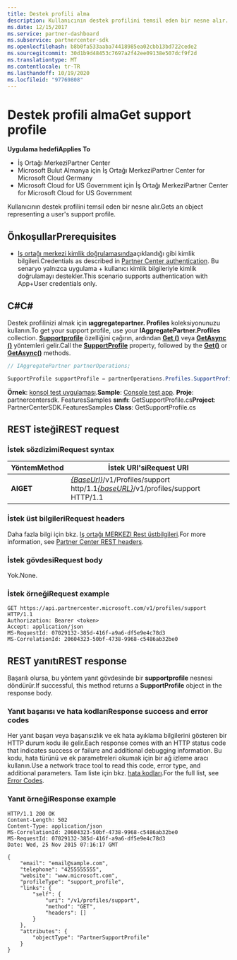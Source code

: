 ```yaml
---
title: Destek profili alma
description: Kullanıcının destek profilini temsil eden bir nesne alır.
ms.date: 12/15/2017
ms.service: partner-dashboard
ms.subservice: partnercenter-sdk
ms.openlocfilehash: b8b0fa533aaba74418985ea02cbb13bd722cede2
ms.sourcegitcommit: 30d1b9d48453c7697a2f42ee09138e507dcf9f2d
ms.translationtype: MT
ms.contentlocale: tr-TR
ms.lasthandoff: 10/19/2020
ms.locfileid: "97769808"
---
```

# <a name="get-support-profile"></a><span data-ttu-id="9e768-103">Destek profili alma</span><span class="sxs-lookup"><span data-stu-id="9e768-103">Get support profile</span></span>

<span data-ttu-id="9e768-104">**Uygulama hedefi**</span><span class="sxs-lookup"><span data-stu-id="9e768-104">**Applies To**</span></span>

- <span data-ttu-id="9e768-105">İş Ortağı Merkezi</span><span class="sxs-lookup"><span data-stu-id="9e768-105">Partner Center</span></span>
- <span data-ttu-id="9e768-106">Microsoft Bulut Almanya için İş Ortağı Merkezi</span><span class="sxs-lookup"><span data-stu-id="9e768-106">Partner Center for Microsoft Cloud Germany</span></span>
- <span data-ttu-id="9e768-107">Microsoft Cloud for US Government için İş Ortağı Merkezi</span><span class="sxs-lookup"><span data-stu-id="9e768-107">Partner Center for Microsoft Cloud for US Government</span></span>

<span data-ttu-id="9e768-108">Kullanıcının destek profilini temsil eden bir nesne alır.</span><span class="sxs-lookup"><span data-stu-id="9e768-108">Gets an object representing a user's support profile.</span></span>

## <a name="prerequisites"></a><span data-ttu-id="9e768-109">Önkoşullar</span><span class="sxs-lookup"><span data-stu-id="9e768-109">Prerequisites</span></span>

- <span data-ttu-id="9e768-110">[Iş ortağı merkezi kimlik doğrulamasında](partner-center-authentication.md)açıklandığı gibi kimlik bilgileri.</span><span class="sxs-lookup"><span data-stu-id="9e768-110">Credentials as described in [Partner Center authentication](partner-center-authentication.md).</span></span> <span data-ttu-id="9e768-111">Bu senaryo yalnızca uygulama + kullanıcı kimlik bilgileriyle kimlik doğrulamayı destekler.</span><span class="sxs-lookup"><span data-stu-id="9e768-111">This scenario supports authentication with App+User credentials only.</span></span>

## <a name="c"></a><span data-ttu-id="9e768-112">C\#</span><span class="sxs-lookup"><span data-stu-id="9e768-112">C\#</span></span>

<span data-ttu-id="9e768-113">Destek profilinizi almak için **ıaggregatepartner. Profiles** koleksiyonunuzu kullanın.</span><span class="sxs-lookup"><span data-stu-id="9e768-113">To get your support profile, use your **IAggregatePartner.Profiles** collection.</span></span> <span data-ttu-id="9e768-114">[**Supportprofile**](/dotnet/api/microsoft.store.partnercenter.profiles.isupportprofile) özelliğini çağırın, ardından [**Get ()**](/dotnet/api/microsoft.store.partnercenter.profiles.isupportprofile.get) veya [**GetAsync ()**](/dotnet/api/microsoft.store.partnercenter.profiles.isupportprofile.getasync) yöntemleri gelir.</span><span class="sxs-lookup"><span data-stu-id="9e768-114">Call the [**SupportProfile**](/dotnet/api/microsoft.store.partnercenter.profiles.isupportprofile) property, followed by the [**Get()**](/dotnet/api/microsoft.store.partnercenter.profiles.isupportprofile.get) or [**GetAsync()**](/dotnet/api/microsoft.store.partnercenter.profiles.isupportprofile.getasync) methods.</span></span>

``` csharp
// IAggregatePartner partnerOperations;

SupportProfile supportProfile = partnerOperations.Profiles.SupportProfile.Get();
```

<span data-ttu-id="9e768-115">**Örnek**: [konsol test uygulaması](console-test-app.md).</span><span class="sxs-lookup"><span data-stu-id="9e768-115">**Sample**: [Console test app](console-test-app.md).</span></span> <span data-ttu-id="9e768-116">**Proje**: partnercentersdk. FeaturesSamples **sınıfı**: GetSupportProfile.cs</span><span class="sxs-lookup"><span data-stu-id="9e768-116">**Project**: PartnerCenterSDK.FeaturesSamples **Class**: GetSupportProfile.cs</span></span>

## <a name="rest-request"></a><span data-ttu-id="9e768-117">REST isteği</span><span class="sxs-lookup"><span data-stu-id="9e768-117">REST request</span></span>

### <a name="request-syntax"></a><span data-ttu-id="9e768-118">İstek sözdizimi</span><span class="sxs-lookup"><span data-stu-id="9e768-118">Request syntax</span></span>

| <span data-ttu-id="9e768-119">Yöntem</span><span class="sxs-lookup"><span data-stu-id="9e768-119">Method</span></span>  | <span data-ttu-id="9e768-120">İstek URI'si</span><span class="sxs-lookup"><span data-stu-id="9e768-120">Request URI</span></span>                                                              |
|---------|--------------------------------------------------------------------------|
| <span data-ttu-id="9e768-121">**Al**</span><span class="sxs-lookup"><span data-stu-id="9e768-121">**GET**</span></span> | <span data-ttu-id="9e768-122">[*{BaseUrl}*](partner-center-rest-urls.md)/v1/Profiles/support http/1.1</span><span class="sxs-lookup"><span data-stu-id="9e768-122">[*{baseURL}*](partner-center-rest-urls.md)/v1/profiles/support HTTP/1.1</span></span> |

### <a name="request-headers"></a><span data-ttu-id="9e768-123">İstek üst bilgileri</span><span class="sxs-lookup"><span data-stu-id="9e768-123">Request headers</span></span>

<span data-ttu-id="9e768-124">Daha fazla bilgi için bkz. [Iş ortağı MERKEZI Rest üstbilgileri](headers.md).</span><span class="sxs-lookup"><span data-stu-id="9e768-124">For more information, see [Partner Center REST headers](headers.md).</span></span>

### <a name="request-body"></a><span data-ttu-id="9e768-125">İstek gövdesi</span><span class="sxs-lookup"><span data-stu-id="9e768-125">Request body</span></span>

<span data-ttu-id="9e768-126">Yok.</span><span class="sxs-lookup"><span data-stu-id="9e768-126">None.</span></span>

### <a name="request-example"></a><span data-ttu-id="9e768-127">İstek örneği</span><span class="sxs-lookup"><span data-stu-id="9e768-127">Request example</span></span>

```http
GET https://api.partnercenter.microsoft.com/v1/profiles/support HTTP/1.1
Authorization: Bearer <token>
Accept: application/json
MS-RequestId: 07029132-385d-416f-a9a6-df5e9e4c78d3
MS-CorrelationId: 20604323-50bf-4738-9968-c5486ab32be0
```

## <a name="rest-response"></a><span data-ttu-id="9e768-128">REST yanıtı</span><span class="sxs-lookup"><span data-stu-id="9e768-128">REST response</span></span>

<span data-ttu-id="9e768-129">Başarılı olursa, bu yöntem yanıt gövdesinde bir **supportprofile** nesnesi döndürür.</span><span class="sxs-lookup"><span data-stu-id="9e768-129">If successful, this method returns a **SupportProfile** object in the response body.</span></span>

### <a name="response-success-and-error-codes"></a><span data-ttu-id="9e768-130">Yanıt başarısı ve hata kodları</span><span class="sxs-lookup"><span data-stu-id="9e768-130">Response success and error codes</span></span>

<span data-ttu-id="9e768-131">Her yanıt başarı veya başarısızlık ve ek hata ayıklama bilgilerini gösteren bir HTTP durum kodu ile gelir.</span><span class="sxs-lookup"><span data-stu-id="9e768-131">Each response comes with an HTTP status code that indicates success or failure and additional debugging information.</span></span> <span data-ttu-id="9e768-132">Bu kodu, hata türünü ve ek parametreleri okumak için bir ağ izleme aracı kullanın.</span><span class="sxs-lookup"><span data-stu-id="9e768-132">Use a network trace tool to read this code, error type, and additional parameters.</span></span> <span data-ttu-id="9e768-133">Tam liste için bkz. [hata kodları](error-codes.md).</span><span class="sxs-lookup"><span data-stu-id="9e768-133">For the full list, see [Error Codes](error-codes.md).</span></span>

### <a name="response-example"></a><span data-ttu-id="9e768-134">Yanıt örneği</span><span class="sxs-lookup"><span data-stu-id="9e768-134">Response example</span></span>

```http
HTTP/1.1 200 OK
Content-Length: 502
Content-Type: application/json
MS-CorrelationId: 20604323-50bf-4738-9968-c5486ab32be0
MS-RequestId: 07029132-385d-416f-a9a6-df5e9e4c78d3
Date: Wed, 25 Nov 2015 07:16:17 GMT

{
    "email": "email@sample.com",
    "telephone": "4255555555",
    "website": "www.microsoft.com",
    "profileType": "support_profile",
    "links": {
        "self": {
            "uri": "/v1/profiles/support",
            "method": "GET",
            "headers": []
        }
    },
    "attributes": {
        "objectType": "PartnerSupportProfile"
    }
}
```
